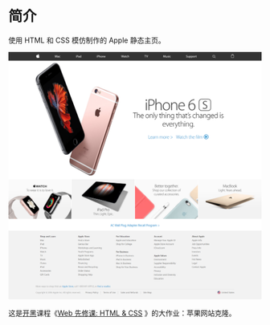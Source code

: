 # 简介
使用 HTML 和 CSS 模仿制作的 Apple 静态主页。

![效果图](https://github.com/Benbinbin/Apple-Page/blob/master/apple.png)

这是[开黑](https://www.hackerstart.cn/#/index)课程《[Web 先修课: HTML & CSS](https://www.hackerstart.cn/#/program/9) 》的大作业：苹果网站克隆。
